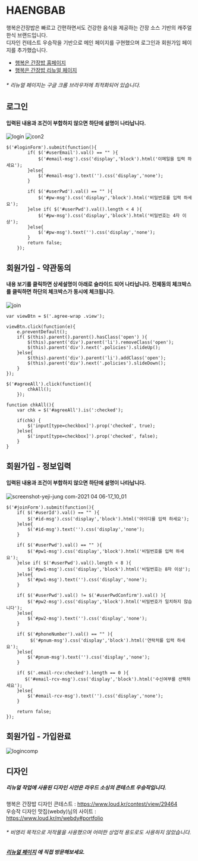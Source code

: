 # HAENGBAB

행복은간장밥은 빠르고 간편하면서도 건강한 음식을 제공하는 간장 소스 기반의 캐주얼 한식 브랜드입니다.<br>
디자인 컨테스트 우승작을 기반으로 메인 페이지를 구현했으며 로그인과 회원가입 페이지를 추가했습니다.

- [행복은 간장밥 홈페이지](http://www.haengbab.com/) <br>
- [행복은 간장밥 리뉴얼 페이지](http://yeji-jung.com/project/hangbab/index.html)
###### * *리뉴얼 페이지는 구글 크롬 브라우저에 최적화되어 있습니다.* ######

## 로그인 ##
#### 입력된 내용과 조건이 부합하지 않으면 하단에 설명이 나타납니다. ####
![login](https://user-images.githubusercontent.com/74514595/113678230-64607c00-96f9-11eb-8015-662705500ec3.jpg)
![con2](https://user-images.githubusercontent.com/74514595/113679050-49423c00-96fa-11eb-932d-365821acc76a.jpg)

    $('#loginForm').submit(function(){
            if( $('#userEmail').val() == "" ){ 
                $('#email-msg').css('display','block').html('이메일을 입력 하세요');
            }else{
                $('#email-msg').text('').css('display','none'); 
            }

            if( $('#userPwd').val() == "" ){ 
                $('#pw-msg').css('display','block').html('비밀번호를 입력 하세요');
            }else if( $('#userPwd').val().length < 4 ){ 
                $('#pw-msg').css('display','block').html('비밀번호는 4자 이상');         
            }else{
                $('#pw-msg').text('').css('display','none'); 
            }
            return false;
        }); 

## 회원가입 - 약관동의 ##
#### 내용 보기를 클릭하면 상세설명이 아래로 슬라이드 되어 나타납니다. 전체동의 체크박스를 클릭하면 하단의 체크박스가 동시에 체크됩니다. ####

![join](https://user-images.githubusercontent.com/74514595/113680211-8e1aa280-96fb-11eb-8755-548012ca89e6.jpg)

    var viewBtn = $('.agree-wrap .view');
    
    viewBtn.click(function(e){
        e.preventDefault();
        if( $(this).parent().parent().hasClass('open') ){
            $(this).parent('div').parent('li').removeClass('open');
            $(this).parent('div').next('.policies').slideUp();
        }else{
            $(this).parent('div').parent('li').addClass('open');
            $(this).parent('div').next('.policies').slideDown();
        }
    });
    
    $('#agreeAll').click(function(){
            chkAll(); 
        });

    function chkAll(){
        var chk = $('#agreeAll').is(':checked');

        if(chk) { 
            $('input[type=checkbox]').prop('checked', true);
        }else{
            $('input[type=checkbox]').prop('checked', false); 
        }    
    }

## 회원가입 - 정보입력 ##
#### 입력된 내용과 조건이 부합하지 않으면 하단에 설명이 나타납니다. ####

![screenshot-yeji-jung com-2021 04 06-17_10_01](https://user-images.githubusercontent.com/74514595/113680305-a985ad80-96fb-11eb-9450-7aa199737ae2.png)

    $('#joinForm').submit(function(){
        if( $('#userId').val() == "" ){ 
            $('#id-msg').css('display','block').html('아이디를 입력 하세요');
        }else{
            $('#id-msg').text('').css('display','none'); 
        }
        
        if( $('#userPwd').val() == "" ){
            $('#pw1-msg').css('display','block').html('비밀번호를 입력 하세요');
        }else if( $('#userPwd').val().length < 8 ){ 
            $('#pw1-msg').css('display','block').html('비밀번호는 8자 이상');         
        }else{
            $('#pw1-msg').text('').css('display','none');
        }

        if( $('#userPwd').val() != $('#userPwdConfirm').val() ){ 
            $('#pw2-msg').css('display','block').html('비밀번호가 일치하지 않습니다');   
        }else{
            $('#pw2-msg').text('').css('display','none'); 
        }
        
        if( $('#phoneNumber').val() == "" ){ 
             $('#pnum-msg').css('display','block').html('연락처를 입력 하세요');   
        }else{
            $('#pnum-msg').text('').css('display','none'); 
        }

        if( $('.email-rcv:checked').length == 0 ){
           $('#email-rcv-msg').css('display','block').html('수신여부를 선택하세요');   
        }else{
            $('#email-rcv-msg').text('').css('display','none'); 
        }
  
        return false;
    });

## 회원가입 - 가입완료 ##

![logincomp](https://user-images.githubusercontent.com/74514595/113680345-b4d8d900-96fb-11eb-93df-b9d39788593a.jpg)


## 디자인 ##
##### 리뉴얼 작업에 사용된 디자인 시안은 라우드 소싱의 콘테스트 우승작입니다. #####
행복은 간장밥 디자인 콘테스트 : https://www.loud.kr/contest/view/29464 <br>
우승작 디자인 맛집(webdy)님의 사이트 : https://www.loud.kr/m/webdy#portfolio

###### * *비영리 목적으로 저작물을 사용했으며 어떠한 상업적 용도로도 사용하지 않았습니다.* ######

##### [리뉴얼 페이지](http://yeji-jung.com/project/hangbab/index.html) 에 직접 방문해보세요. #####
